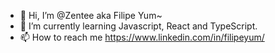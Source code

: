 - 👋 Hi, I’m @Zentee aka Filipe Yum~
- 🌱 I’m currently learning Javascript, React and TypeScript.
- 📫 How to reach me https://www.linkedin.com/in/filipeyum/






<!---
Zentee/Zentee is a ✨ special ✨ repository because its `README.md` (this file) appears on your GitHub profile.
You can click the Preview link to take a look at your changes.
--->
